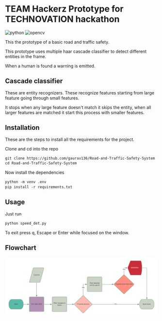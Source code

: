 # TEAM Hackerz Prototype for TECHNOVATION hackathon

![python](https://img.shields.io/badge/Python-3776AB?style=for-the-badge&logo=python&logoColor=white) ![opencv](https://img.shields.io/badge/opencv-377600?style=for-the-badge&logo=opencv&logoColor=white)

This the prototype of a basic road and traffic safety.  

This prototype uses multiple haar cascade classifier to detect different entities in the frame.

When a human is found a warning is emitted.

## Cascade classifier
These are entity recognizers. These recognize features starting from large feature going through small features. 

It stops when any large feature doesn't match it skips the entity, when all larger features are matched it start this process with smaller features.

## Installation

These are the steps to install all the requirements for the project.

Clone and cd into the repo
```md
git clone https://github.com/gaurav136/Road-and-Traffic-Safety-System
cd Road-and-Traffic-Safety-System
```

Now install the dependencies
```md
python -m venv .env
pip install -r requirements.txt
```

## Usage

Just run
```md
python speed_det.py
```

To exit press q, Escape or Enter while focused on the window.

## Flowchart

![Flowchart](https://raw.githubusercontent.com/tusqasi/hackathon-2021/master/Flowchart.png)
